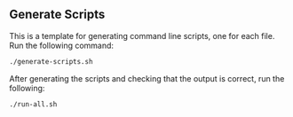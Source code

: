## Generate Scripts

This is a template for generating command line scripts, one for each file. Run the following command:

```bash
./generate-scripts.sh
```

After generating the scripts and checking that the output is correct, run the following:

```bash
./run-all.sh
```

